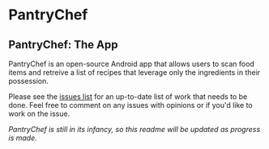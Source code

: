 # PantryChef
## PantryChef: The App

PantryChef is an open-source Android app that allows users to scan food items and retreive a list of recipes that leverage only the ingredients in their possession.

Please see the [issues list](https://github.com/brandonschabell/PantryChef/issues) for an up-to-date list of work that needs to be done. Feel free to comment on any issues with opinions or if you'd like to work on the issue.

*PantryChef is still in its infancy, so this readme will be updated as progress is made.*
